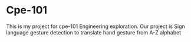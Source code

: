 # Cpe-101

This is my project for cpe-101 Engineering exploration.
Our project is Sign language gesture detection to translate hand gesture from A-Z alphabet
